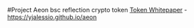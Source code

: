 #Project Aeon
bsc reflection crypto token
<a href="https://yjalessio.github.io/aeon">Token Whitepaper</a> - https://yjalessio.github.io/aeon
